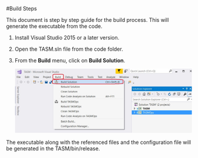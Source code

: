 #Build Steps

This document is step by step guide for the build process. This will generate the executable from the code.


1. Install Visual Studio 2015 or a later version.

2. Open the TASM.sln file from the code folder.

3. From the **Build** menu, click on **Build Solution**. 
    
    ![](.\images\Build.jpg)

The executable along with the referenced files and the configuration file will be generated in the TASM/bin/release.